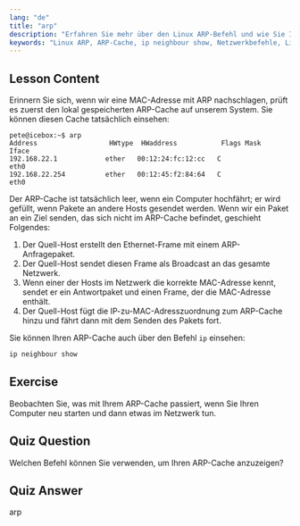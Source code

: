 ```yaml
---
lang: "de"
title: "arp"
description: "Erfahren Sie mehr über den Linux ARP-Befehl und wie Sie Ihren ARP-Cache anzeigen können. Verstehen Sie die Rolle von ARP in der Netzwerkkommunikation. Ein Leitfaden für Anfänger zu ARP."
keywords: "Linux ARP, ARP-Cache, ip neighbour show, Netzwerkbefehle, Linux-Netzwerk, Linux für Anfänger, Linux-Tutorial"
---
```


## Lesson Content

Erinnern Sie sich, wenn wir eine MAC-Adresse mit ARP nachschlagen, prüft es zuerst den lokal gespeicherten ARP-Cache auf unserem System. Sie können diesen Cache tatsächlich einsehen:

```
pete@icebox:~$ arp
Address                  HWtype  HWaddress           Flags Mask            Iface
192.168.22.1            ether   00:12:24:fc:12:cc   C                     eth0
192.168.22.254          ether   00:12:45:f2:84:64   C                     eth0
```

Der ARP-Cache ist tatsächlich leer, wenn ein Computer hochfährt; er wird gefüllt, wenn Pakete an andere Hosts gesendet werden. Wenn wir ein Paket an ein Ziel senden, das sich nicht im ARP-Cache befindet, geschieht Folgendes:

1. Der Quell-Host erstellt den Ethernet-Frame mit einem ARP-Anfragepaket.
2. Der Quell-Host sendet diesen Frame als Broadcast an das gesamte Netzwerk.
3. Wenn einer der Hosts im Netzwerk die korrekte MAC-Adresse kennt, sendet er ein Antwortpaket und einen Frame, der die MAC-Adresse enthält.
4. Der Quell-Host fügt die IP-zu-MAC-Adresszuordnung zum ARP-Cache hinzu und fährt dann mit dem Senden des Pakets fort.

Sie können Ihren ARP-Cache auch über den Befehl `ip` einsehen:

```bash
ip neighbour show
```

## Exercise

Beobachten Sie, was mit Ihrem ARP-Cache passiert, wenn Sie Ihren Computer neu starten und dann etwas im Netzwerk tun.

## Quiz Question

Welchen Befehl können Sie verwenden, um Ihren ARP-Cache anzuzeigen?

## Quiz Answer

arp
